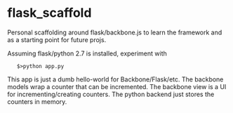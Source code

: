 flask_scaffold
==============

Personal scaffolding around flask/backbone.js to learn the framework and as a starting point for future projs.

Assuming flask/python 2.7 is installed, experiment with

       $>python app.py

This app is just a dumb hello-world for Backbone/Flask/etc. The backbone models wrap a counter that can be incremented. The backbone view is a UI for incrementing/creating counters. The python backend just stores the counters in memory.
